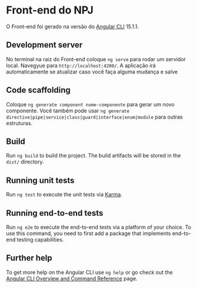 # Front-end do NPJ

O Front-end foi gerado na versão do [Angular CLI](https://github.com/angular/angular-cli) 15.1.1.

## Development server

No terminal na raiz do Front-end coloque `ng serve` para rodar um servidor local. Navegyue para `http://localhost:4200/`. A aplicação irá automaticamente se atualizar caso você faça alguma mudança e salve

## Code scaffolding

Coloque `ng generate component nome-componente` para gerar um novo componente. Você também pode usar `ng generate directive|pipe|service|class|guard|interface|enum|module` para outras estruturas.

## Build

Run `ng build` to build the project. The build artifacts will be stored in the `dist/` directory.

## Running unit tests

Run `ng test` to execute the unit tests via [Karma](https://karma-runner.github.io).

## Running end-to-end tests

Run `ng e2e` to execute the end-to-end tests via a platform of your choice. To use this command, you need to first add a package that implements end-to-end testing capabilities.

## Further help

To get more help on the Angular CLI use `ng help` or go check out the [Angular CLI Overview and Command Reference](https://angular.io/cli) page.
